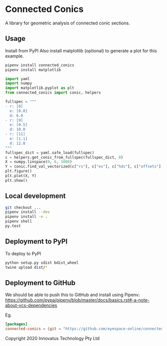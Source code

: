 # Connected Conics

A library for geometric analysis of connected conic sections.

## Usage

Install from PyPI
Also install matplotlib (optional) to generate a plot for this example.

```bash
pipenv install connected_conics
pipenv install matplotlib
```

```python
import yaml
import numpy
import matplotlib.pyplot as plt
from connected_conics import conic, helpers

fullspec = """
- r: [8]
  e: [0.0]
  d: 6.0
- r: [9]
  e: [0.5]
  d: 10.0
- r: [11]
  e: [1.1]
  d: 12.0
"""
fullspec_dict = yaml.safe_load(fullspec)
c = helpers.get_conic_from_fullspec(fullspec_dict, 0)
X = numpy.linspace(0, 6, 1000)
Y = conic.find_val_vectorized(c["rs"], c["es"], c["hds"], c["offsets"], X)
plt.figure()
plt.plot(X, Y)
plt.show()
```

## Local development

```bash
git checkout ...
pipenv install --dev
pipenv install -e .
pipenv shell
py.test
```

## Deployment to PyPI
To deploy to PyPI

```bash
python setup.py sdist bdist_wheel
twine upload dist/*
```

## Deployment to GitHub
We should be able to push this to GitHub and install using Pipenv:
https://github.com/pypa/pipenv/blob/master/docs/basics.rst#-a-note-about-vcs-dependencies

Eg.

```toml
[packages]
connected-conics = {git = "https://github.com/eyespace-online/connected_conics.git", editable = true, ref = "v0.0.3"}
```

Copyright 2020 Innovatus Technology Pty Ltd

